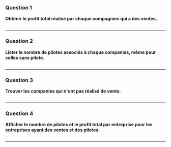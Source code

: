 
### Question 1
**Obtenir le profit total réalisé par chaque compagnies qui a des ventes.**

```sql

```

---

### Question 2
**Lister le nombre de pilotes associés à chaque companies, même pour celles sans pilote.**

```sql

```

---

### Question 3
**Trouver les companies qui n'ont pas réalisé de vente.**

```sql

```

---

### Question 4
**Afficher le nombre de pilotes et le profit total par entreprise pour les entreprises ayant des ventes et des pilotes.**

```sql

```

---
